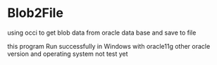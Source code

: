 # Blob2File
using occi to get blob data from oracle data base and save to file

this program Run successfully in Windows with oracle11g
other oracle version and operating system not test yet
